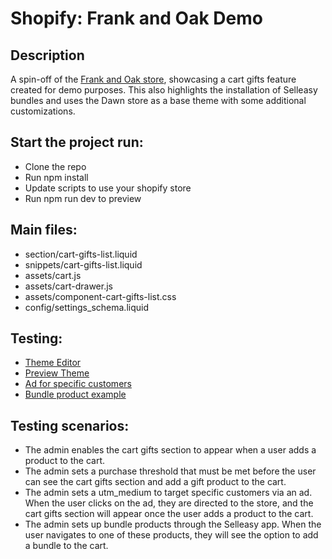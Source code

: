 # Shopify: Frank and Oak Demo

## Description 
A spin-off of the [Frank and Oak store](https://www.frankandoak.com/), showcasing a cart gifts feature created for demo purposes. This also highlights the installation of Selleasy bundles and uses the Dawn store as a base theme with some additional customizations.

## Start the project run: 
- Clone the repo
- Run npm install
- Update scripts to use your shopify store
- Run npm run dev to preview

## Main files:
- section/cart-gifts-list.liquid
- snippets/cart-gifts-list.liquid
- assets/cart.js
- assets/cart-drawer.js
- assets/component-cart-gifts-list.css
- config/settings_schema.liquid

## Testing:
- [Theme Editor](https://frankandoakdemo.myshopify.com/admin/themes/137324363952/editor)
- [Preview Theme](https://frankandoakdemo.myshopify.com/?preview_theme_id=137324363952)
- [Ad for specific customers](https://docs.google.com/presentation/d/1HhwRgvt695Iw7Z1DI4XgVzGOsurL99Mv4uTjbW85dPQ/edit?usp=sharing])
- [Bundle product example](https://frankandoakdemo.myshopify.com/products/the-alpine-parka-in-rosin?_pos=1&_sid=58b305e52&_ss=r)

## Testing scenarios: 
- The admin enables the cart gifts section to appear when a user adds a product to the cart.
- The admin sets a purchase threshold that must be met before the user can see the cart gifts section and add a gift product to the cart.
- The admin sets a utm_medium to target specific customers via an ad. When the user clicks on the ad, they are directed to the store, and the cart gifts section will appear once the user adds a product to the cart.
- The admin sets up bundle products through the Selleasy app. When the user navigates to one of these products, they will see the option to add a bundle to the cart.

